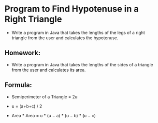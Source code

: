 # Program to Find Hypotenuse in a Right Triangle
* Write a program in Java that takes the lengths of the legs of a right triangle from the user and calculates the hypotenuse.

## Homework:
* Write a program in Java that takes the lengths of the sides of a triangle from the user and calculates its area.

## Formula:

* Semiperimeter of a Triangle = 2u

* u = (a+b+c) / 2

* Area * Area = u * (u − a) * (u − b) * (u − c)